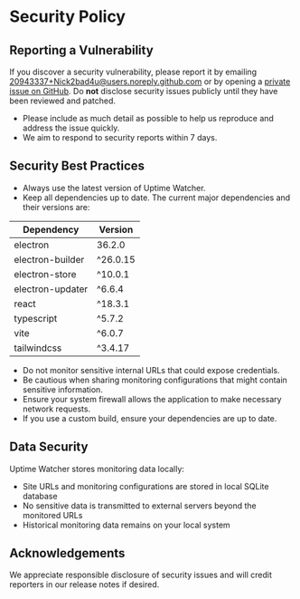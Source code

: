 # Security Policy

## Reporting a Vulnerability

If you discover a security vulnerability, please report it by emailing [20943337+Nick2bad4u@users.noreply.github.com](mailto:20943337+Nick2bad4u@users.noreply.github.com) or by opening a [private issue on GitHub](https://github.com/Nick2bad4u/Uptime-Watcher/issues/new). Do **not** disclose security issues publicly until they have been reviewed and patched.

- Please include as much detail as possible to help us reproduce and address the issue quickly.
- We aim to respond to security reports within 7 days.

## Security Best Practices

- Always use the latest version of Uptime Watcher.
- Keep all dependencies up to date. The current major dependencies and their versions are:

| Dependency       | Version  |
| ---------------- | -------- |
| electron         | 36.2.0   |
| electron-builder | ^26.0.15 |
| electron-store   | ^10.0.1  |
| electron-updater | ^6.6.4   |
| react            | ^18.3.1  |
| typescript       | ^5.7.2   |
| vite             | ^6.0.7   |
| tailwindcss      | ^3.4.17  |

- Do not monitor sensitive internal URLs that could expose credentials.
- Be cautious when sharing monitoring configurations that might contain sensitive information.
- Ensure your system firewall allows the application to make necessary network requests.
- If you use a custom build, ensure your dependencies are up to date.

## Data Security

Uptime Watcher stores monitoring data locally:

- Site URLs and monitoring configurations are stored in local SQLite database
- No sensitive data is transmitted to external servers beyond the monitored URLs
- Historical monitoring data remains on your local system

## Acknowledgements

We appreciate responsible disclosure of security issues and will credit reporters in our release notes if desired.
